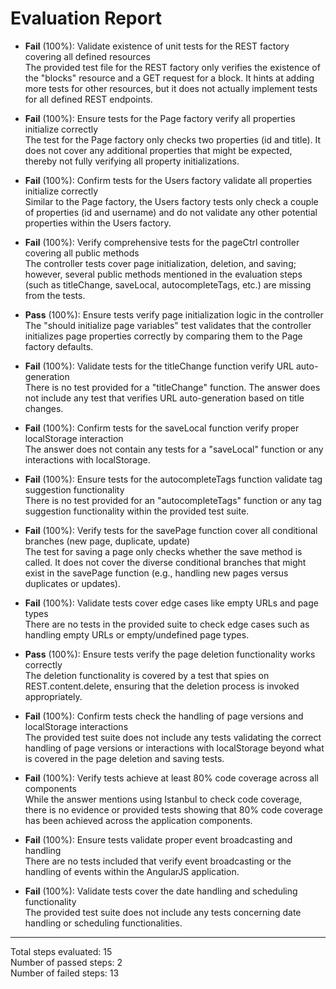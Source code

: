 # Evaluation Report

- **Fail** (100%): Validate existence of unit tests for the REST factory covering all defined resources  
  The provided test file for the REST factory only verifies the existence of the "blocks" resource and a GET request for a block. It hints at adding more tests for other resources, but it does not actually implement tests for all defined REST endpoints.

- **Fail** (100%): Ensure tests for the Page factory verify all properties initialize correctly  
  The test for the Page factory only checks two properties (id and title). It does not cover any additional properties that might be expected, thereby not fully verifying all property initializations.

- **Fail** (100%): Confirm tests for the Users factory validate all properties initialize correctly  
  Similar to the Page factory, the Users factory tests only check a couple of properties (id and username) and do not validate any other potential properties within the Users factory.

- **Fail** (100%): Verify comprehensive tests for the pageCtrl controller covering all public methods  
  The controller tests cover page initialization, deletion, and saving; however, several public methods mentioned in the evaluation steps (such as titleChange, saveLocal, autocompleteTags, etc.) are missing from the tests.

- **Pass** (100%): Ensure tests verify page initialization logic in the controller  
  The "should initialize page variables" test validates that the controller initializes page properties correctly by comparing them to the Page factory defaults.

- **Fail** (100%): Validate tests for the titleChange function verify URL auto-generation  
  There is no test provided for a "titleChange" function. The answer does not include any test that verifies URL auto-generation based on title changes.

- **Fail** (100%): Confirm tests for the saveLocal function verify proper localStorage interaction  
  The answer does not contain any tests for a "saveLocal" function or any interactions with localStorage.

- **Fail** (100%): Ensure tests for the autocompleteTags function validate tag suggestion functionality  
  There is no test provided for an "autocompleteTags" function or any tag suggestion functionality within the provided test suite.

- **Fail** (100%): Verify tests for the savePage function cover all conditional branches (new page, duplicate, update)  
  The test for saving a page only checks whether the save method is called. It does not cover the diverse conditional branches that might exist in the savePage function (e.g., handling new pages versus duplicates or updates).

- **Fail** (100%): Validate tests cover edge cases like empty URLs and page types  
  There are no tests in the provided suite to check edge cases such as handling empty URLs or empty/undefined page types.

- **Pass** (100%): Ensure tests verify the page deletion functionality works correctly  
  The deletion functionality is covered by a test that spies on REST.content.delete, ensuring that the deletion process is invoked appropriately.

- **Fail** (100%): Confirm tests check the handling of page versions and localStorage interactions  
  The provided test suite does not include any tests validating the correct handling of page versions or interactions with localStorage beyond what is covered in the page deletion and saving tests.

- **Fail** (100%): Verify tests achieve at least 80% code coverage across all components  
  While the answer mentions using Istanbul to check code coverage, there is no evidence or provided tests showing that 80% code coverage has been achieved across the application components.

- **Fail** (100%): Ensure tests validate proper event broadcasting and handling  
  There are no tests included that verify event broadcasting or the handling of events within the AngularJS application.

- **Fail** (100%): Validate tests cover the date handling and scheduling functionality  
  The provided test suite does not include any tests concerning date handling or scheduling functionalities.

---

Total steps evaluated: 15  
Number of passed steps: 2  
Number of failed steps: 13